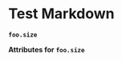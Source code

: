 # Test Markdown

**`foo.size`**
<!-- semconv metric.foo.size(metric_table) -->
<!-- endsemconv -->
**Attributes for `foo.size`**
<!-- semconv metric.foo.size -->
<!-- endsemconv -->
